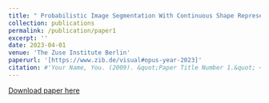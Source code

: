```yaml
---
title: " Probabilistic Image Segmentation With Continuous Shape Representations"
collection: publications
permalink: /publication/paper1
excerpt: ''
date: 2023-04-01
venue: 'The Zuse Institute Berlin'
paperurl: '[https://www.zib.de/visual#opus-year-2023]'
citation: #'Your Name, You. (2009). &quot;Paper Title Number 1.&quot; <i>Journal 1</i>. 1(1).'
---
```


[Download paper here](https://www.zib.de/visual#opus-year-2023)

